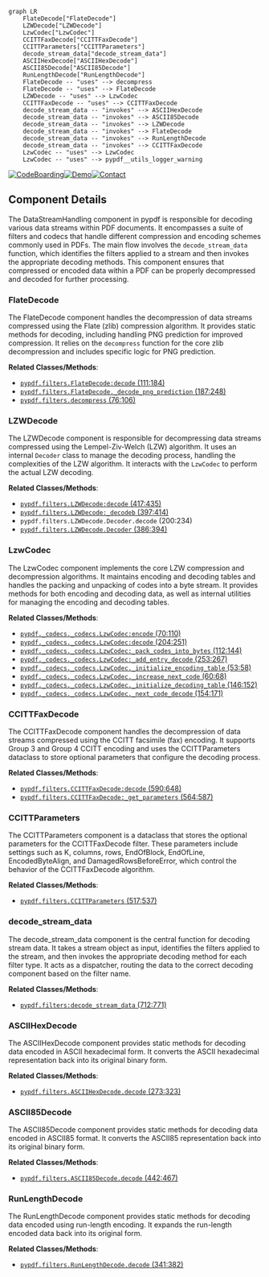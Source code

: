 ```mermaid
graph LR
    FlateDecode["FlateDecode"]
    LZWDecode["LZWDecode"]
    LzwCodec["LzwCodec"]
    CCITTFaxDecode["CCITTFaxDecode"]
    CCITTParameters["CCITTParameters"]
    decode_stream_data["decode_stream_data"]
    ASCIIHexDecode["ASCIIHexDecode"]
    ASCII85Decode["ASCII85Decode"]
    RunLengthDecode["RunLengthDecode"]
    FlateDecode -- "uses" --> decompress
    FlateDecode -- "uses" --> FlateDecode
    LZWDecode -- "uses" --> LzwCodec
    CCITTFaxDecode -- "uses" --> CCITTFaxDecode
    decode_stream_data -- "invokes" --> ASCIIHexDecode
    decode_stream_data -- "invokes" --> ASCII85Decode
    decode_stream_data -- "invokes" --> LZWDecode
    decode_stream_data -- "invokes" --> FlateDecode
    decode_stream_data -- "invokes" --> RunLengthDecode
    decode_stream_data -- "invokes" --> CCITTFaxDecode
    LzwCodec -- "uses" --> LzwCodec
    LzwCodec -- "uses" --> pypdf__utils_logger_warning
```
[![CodeBoarding](https://img.shields.io/badge/Generated%20by-CodeBoarding-9cf?style=flat-square)](https://github.com/CodeBoarding/GeneratedOnBoardings)[![Demo](https://img.shields.io/badge/Try%20our-Demo-blue?style=flat-square)](https://www.codeboarding.org/demo)[![Contact](https://img.shields.io/badge/Contact%20us%20-%20codeboarding@gmail.com-lightgrey?style=flat-square)](mailto:codeboarding@gmail.com)

## Component Details

The DataStreamHandling component in pypdf is responsible for decoding various data streams within PDF documents. It encompasses a suite of filters and codecs that handle different compression and encoding schemes commonly used in PDFs. The main flow involves the `decode_stream_data` function, which identifies the filters applied to a stream and then invokes the appropriate decoding methods. This component ensures that compressed or encoded data within a PDF can be properly decompressed and decoded for further processing.

### FlateDecode
The FlateDecode component handles the decompression of data streams compressed using the Flate (zlib) compression algorithm. It provides static methods for decoding, including handling PNG prediction for improved compression. It relies on the `decompress` function for the core zlib decompression and includes specific logic for PNG prediction.


**Related Classes/Methods**:

- <a href="https://github.com/py-pdf/PyPDF2/blob/master/pypdf/filters.py#L111-L184" target="_blank" rel="noopener noreferrer">`pypdf.filters.FlateDecode:decode` (111:184)</a>
- <a href="https://github.com/py-pdf/PyPDF2/blob/master/pypdf/filters.py#L187-L248" target="_blank" rel="noopener noreferrer">`pypdf.filters.FlateDecode._decode_png_prediction` (187:248)</a>
- <a href="https://github.com/py-pdf/PyPDF2/blob/master/pypdf/filters.py#L76-L106" target="_blank" rel="noopener noreferrer">`pypdf.filters.decompress` (76:106)</a>


### LZWDecode
The LZWDecode component is responsible for decompressing data streams compressed using the Lempel-Ziv-Welch (LZW) algorithm. It uses an internal `Decoder` class to manage the decoding process, handling the complexities of the LZW algorithm. It interacts with the `LzwCodec` to perform the actual LZW decoding.


**Related Classes/Methods**:

- <a href="https://github.com/py-pdf/PyPDF2/blob/master/pypdf/filters.py#L417-L435" target="_blank" rel="noopener noreferrer">`pypdf.filters.LZWDecode:decode` (417:435)</a>
- <a href="https://github.com/py-pdf/PyPDF2/blob/master/pypdf/filters.py#L397-L414" target="_blank" rel="noopener noreferrer">`pypdf.filters.LZWDecode:_decodeb` (397:414)</a>
- `pypdf.filters.LZWDecode.Decoder.decode` (200:234)
- <a href="https://github.com/py-pdf/PyPDF2/blob/master/pypdf/filters.py#L386-L394" target="_blank" rel="noopener noreferrer">`pypdf.filters.LZWDecode.Decoder` (386:394)</a>


### LzwCodec
The LzwCodec component implements the core LZW compression and decompression algorithms. It maintains encoding and decoding tables and handles the packing and unpacking of codes into a byte stream. It provides methods for both encoding and decoding data, as well as internal utilities for managing the encoding and decoding tables.


**Related Classes/Methods**:

- <a href="https://github.com/py-pdf/PyPDF2/blob/master/pypdf/_codecs/_codecs.py#L70-L110" target="_blank" rel="noopener noreferrer">`pypdf._codecs._codecs.LzwCodec:encode` (70:110)</a>
- <a href="https://github.com/py-pdf/PyPDF2/blob/master/pypdf/_codecs/_codecs.py#L204-L251" target="_blank" rel="noopener noreferrer">`pypdf._codecs._codecs.LzwCodec:decode` (204:251)</a>
- <a href="https://github.com/py-pdf/PyPDF2/blob/master/pypdf/_codecs/_codecs.py#L112-L144" target="_blank" rel="noopener noreferrer">`pypdf._codecs._codecs.LzwCodec:_pack_codes_into_bytes` (112:144)</a>
- <a href="https://github.com/py-pdf/PyPDF2/blob/master/pypdf/_codecs/_codecs.py#L253-L267" target="_blank" rel="noopener noreferrer">`pypdf._codecs._codecs.LzwCodec:_add_entry_decode` (253:267)</a>
- <a href="https://github.com/py-pdf/PyPDF2/blob/master/pypdf/_codecs/_codecs.py#L53-L58" target="_blank" rel="noopener noreferrer">`pypdf._codecs._codecs.LzwCodec._initialize_encoding_table` (53:58)</a>
- <a href="https://github.com/py-pdf/PyPDF2/blob/master/pypdf/_codecs/_codecs.py#L60-L68" target="_blank" rel="noopener noreferrer">`pypdf._codecs._codecs.LzwCodec._increase_next_code` (60:68)</a>
- <a href="https://github.com/py-pdf/PyPDF2/blob/master/pypdf/_codecs/_codecs.py#L146-L152" target="_blank" rel="noopener noreferrer">`pypdf._codecs._codecs.LzwCodec._initialize_decoding_table` (146:152)</a>
- <a href="https://github.com/py-pdf/PyPDF2/blob/master/pypdf/_codecs/_codecs.py#L154-L171" target="_blank" rel="noopener noreferrer">`pypdf._codecs._codecs.LzwCodec._next_code_decode` (154:171)</a>


### CCITTFaxDecode
The CCITTFaxDecode component handles the decompression of data streams compressed using the CCITT facsimile (fax) encoding. It supports Group 3 and Group 4 CCITT encoding and uses the CCITTParameters dataclass to store optional parameters that configure the decoding process.


**Related Classes/Methods**:

- <a href="https://github.com/py-pdf/PyPDF2/blob/master/pypdf/filters.py#L590-L648" target="_blank" rel="noopener noreferrer">`pypdf.filters.CCITTFaxDecode:decode` (590:648)</a>
- <a href="https://github.com/py-pdf/PyPDF2/blob/master/pypdf/filters.py#L564-L587" target="_blank" rel="noopener noreferrer">`pypdf.filters.CCITTFaxDecode:_get_parameters` (564:587)</a>


### CCITTParameters
The CCITTParameters component is a dataclass that stores the optional parameters for the CCITTFaxDecode filter. These parameters include settings such as K, columns, rows, EndOfBlock, EndOfLine, EncodedByteAlign, and DamagedRowsBeforeError, which control the behavior of the CCITTFaxDecode algorithm.


**Related Classes/Methods**:

- <a href="https://github.com/py-pdf/PyPDF2/blob/master/pypdf/filters.py#L517-L537" target="_blank" rel="noopener noreferrer">`pypdf.filters.CCITTParameters` (517:537)</a>


### decode_stream_data
The decode_stream_data component is the central function for decoding stream data. It takes a stream object as input, identifies the filters applied to the stream, and then invokes the appropriate decoding method for each filter type. It acts as a dispatcher, routing the data to the correct decoding component based on the filter name.


**Related Classes/Methods**:

- <a href="https://github.com/py-pdf/PyPDF2/blob/master/pypdf/filters.py#L712-L771" target="_blank" rel="noopener noreferrer">`pypdf.filters:decode_stream_data` (712:771)</a>


### ASCIIHexDecode
The ASCIIHexDecode component provides static methods for decoding data encoded in ASCII hexadecimal form. It converts the ASCII hexadecimal representation back into its original binary form.


**Related Classes/Methods**:

- <a href="https://github.com/py-pdf/PyPDF2/blob/master/pypdf/filters.py#L273-L323" target="_blank" rel="noopener noreferrer">`pypdf.filters.ASCIIHexDecode.decode` (273:323)</a>


### ASCII85Decode
The ASCII85Decode component provides static methods for decoding data encoded in ASCII85 format. It converts the ASCII85 representation back into its original binary form.


**Related Classes/Methods**:

- <a href="https://github.com/py-pdf/PyPDF2/blob/master/pypdf/filters.py#L442-L467" target="_blank" rel="noopener noreferrer">`pypdf.filters.ASCII85Decode.decode` (442:467)</a>


### RunLengthDecode
The RunLengthDecode component provides static methods for decoding data encoded using run-length encoding. It expands the run-length encoded data back into its original form.


**Related Classes/Methods**:

- <a href="https://github.com/py-pdf/PyPDF2/blob/master/pypdf/filters.py#L341-L382" target="_blank" rel="noopener noreferrer">`pypdf.filters.RunLengthDecode.decode` (341:382)</a>